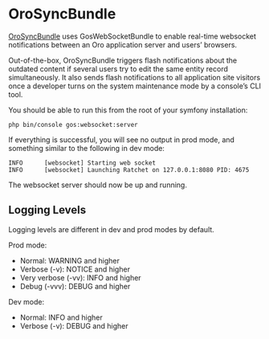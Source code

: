 <a id="bundle-docs-platform-sync-bundle"></a>

# OroSyncBundle

<a href="https://github.com/oroinc/platform/tree/5.1/src/Oro/Bundle/SyncBundle/" target="_blank">OroSyncBundle</a> uses GosWebSocketBundle to enable real-time websocket notifications between an Oro application server and users’ browsers.

Out-of-the-box, OroSyncBundle triggers flash notifications about the outdated content if several users try to edit the same entity record simultaneously. It also sends flash notifications to all application site visitors once a developer turns on the system maintenance mode by a console’s CLI tool.

You should be able to run this from the root of your symfony installation:

```none
php bin/console gos:websocket:server
```

If everything is successful, you will see no output in prod mode, and something similar to the following in dev mode:

```none
INFO      [websocket] Starting web socket
INFO      [websocket] Launching Ratchet on 127.0.0.1:8080 PID: 4675
```

The websocket server should now be up and running.

## Logging Levels

Logging levels are different in dev and prod modes by default.

Prod mode:

* Normal: WARNING and higher
* Verbose (-v): NOTICE and higher
* Very verbose (-vv): INFO and higher
* Debug (-vvv): DEBUG and higher

Dev mode:

* Normal: INFO and higher
* Verbose (-v): DEBUG and higher

<!-- Frontend -->
